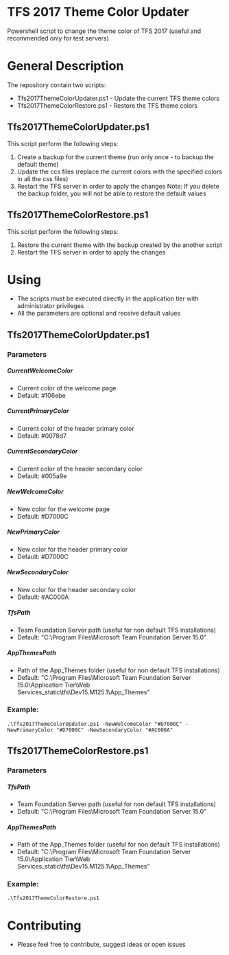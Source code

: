 # TFS 2017 Theme Color Updater
Powershell script to change the theme color of TFS 2017 (useful and recommended only for test servers)

# General Description
The repository contain two scripts: 
- Tfs2017ThemeColorUpdater.ps1 - Update the current TFS theme colors
- Tfs2017ThemeColorRestore.ps1 - Restore the TFS theme colors

## Tfs2017ThemeColorUpdater.ps1
This script perform the following steps: 
1.	Create a backup for the current theme (run only once - to backup the default theme)
2.	Update the ccs files (replace the current colors with the specified colors in all the css files)
3.	Restart the TFS server in order to apply the changes
Note: If you delete the backup folder, you will not be able to restore the default values

## Tfs2017ThemeColorRestore.ps1
This script perform the following steps: 
1.	Restore the current theme with the backup created by the another script
2.	Restart the TFS server in order to apply the changes

# Using
- The scripts must be executed directly in the application tier with administrator privileges  
- All the parameters are optional and receive default values

## Tfs2017ThemeColorUpdater.ps1

### Parameters

##### CurrentWelcomeColor 
- Current color of the welcome page 
- Default: #106ebe

##### CurrentPrimaryColor 
- Current color of the header primary color 
- Default: #0078d7

##### CurrentSecondaryColor 
- Current color of the header secondary color 
- Default: #005a9e

##### NewWelcomeColor 
- New color for the welcome page 
- Default: #D7000C

##### NewPrimaryColor 
- New color for the header primary color 
- Default: #D7000C

##### NewSecondaryColor 
- New color for the header secondary color 
- Default: #AC000A

##### TfsPath 
- Team Foundation Server path (useful for non default TFS installations)
- Default: "C:\Program Files\Microsoft Team Foundation Server 15.0"

##### AppThemesPath 
- Path of the App_Themes folder (useful for non default TFS installations)
- Default: "C:\Program Files\Microsoft Team Foundation Server 15.0\Application Tier\Web Services\_static\tfs\Dev15.M125.1\App_Themes"

### Example:
```
.\Tfs2017ThemeColorUpdater.ps1 -NewWelcomeColor "#D7000C" -NewPrimaryColor "#D7000C" -NewSecondaryColor "#AC000A"
```

## Tfs2017ThemeColorRestore.ps1

### Parameters

##### TfsPath 
- Team Foundation Server path (useful for non default TFS installations)
- Default: "C:\Program Files\Microsoft Team Foundation Server 15.0"

##### AppThemesPath 
- Path of the App_Themes folder (useful for non default TFS installations)
- Default: "C:\Program Files\Microsoft Team Foundation Server 15.0\Application Tier\Web Services\_static\tfs\Dev15.M125.1\App_Themes"

### Example:
```
.\Tfs2017ThemeColorRestore.ps1
```

# Contributing
- Please feel free to contribute, suggest ideas or open issues
